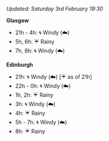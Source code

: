 *Updated: Saturday 3rd February 19:30*

**Glasgow**

* 21h - 4h: :cyclone: Windy (:cloud:)
* 5h, 6h: :umbrella: Rainy
* 7h, 8h: :cyclone: Windy (:cloud:)

**Edinburgh**

* 21h: :cyclone: Windy (:cloud:) [:umbrella: as of 21h]
* 22h - 0h: :cyclone: Windy (:cloud:)
* 1h, 2h: :umbrella: Rainy
* 3h: :cyclone: Windy (:cloud:)
* 4h: :umbrella: Rainy
* 5h - 7h: :cyclone: Windy (:cloud:)
* 8h: :umbrella: Rainy
